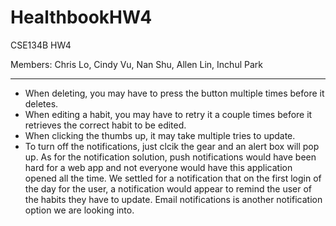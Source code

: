 # HealthbookHW4
CSE134B HW4

Members: Chris Lo, Cindy Vu, Nan Shu, Allen Lin, Inchul Park

-----------------------------------------------------------------------
- When deleting, you may have to press the button multiple times before it deletes.
- When editing a habit, you may have to retry it a couple times before it retrieves the correct habit to be edited.
- When clicking the thumbs up, it may take multiple tries to update.
- To turn off the notifications, just clcik the gear and an alert box will pop up. As for the notification solution,
  push notifications would have been hard for a web app and not everyone would have this application opened all the
  time. We settled for a notification that on the first login of the day for the user, a notification would appear
  to remind the user of the habits they have to update. Email notifications is another notification option we are
  looking into.
